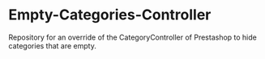 Empty-Categories-Controller
===========================

Repository for an override of the CategoryController of Prestashop to hide categories that are empty.
